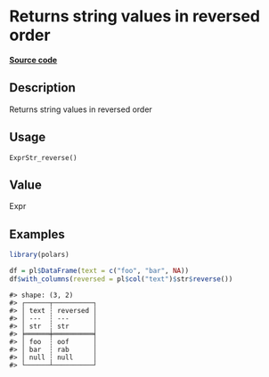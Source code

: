 
# Returns string values in reversed order

[**Source code**](https://github.com/pola-rs/r-polars/tree/4c60e4ba5981c539b9639261157303d78f545b69/R/expr__string.R#L833)

## Description

Returns string values in reversed order

## Usage

<pre><code class='language-R'>ExprStr_reverse()
</code></pre>

## Value

Expr

## Examples

``` r
library(polars)

df = pl$DataFrame(text = c("foo", "bar", NA))
df$with_columns(reversed = pl$col("text")$str$reverse())
```

    #> shape: (3, 2)
    #> ┌──────┬──────────┐
    #> │ text ┆ reversed │
    #> │ ---  ┆ ---      │
    #> │ str  ┆ str      │
    #> ╞══════╪══════════╡
    #> │ foo  ┆ oof      │
    #> │ bar  ┆ rab      │
    #> │ null ┆ null     │
    #> └──────┴──────────┘
